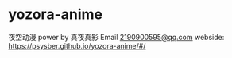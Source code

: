 # yozora-anime
夜空动漫 power by 真夜真影  Email 2190900595@qq.com
webside:
 https://psysber.github.io/yozora-anime/#/

